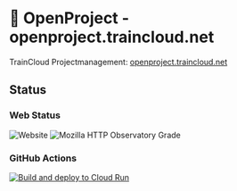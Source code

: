 # 🚆 OpenProject - openproject.traincloud.net

TrainCloud Projectmanagement: [openproject.traincloud.net](https://openproject.traincloud.net)

## Status

### Web Status

![Website](https://img.shields.io/website?url=https%3A%2F%2Fopenproject.traincloud.net%2F&link=https%3A%2F%2Fopenproject.traincloud.net%2F)
![Mozilla HTTP Observatory Grade](https://img.shields.io/mozilla-observatory/grade-score/openproject.traincloud.net?link=https%3A%2F%2Fobservatory.mozilla.org%2Fanalyze%2Fopenproject.traincloud.net)

### GitHub Actions
[![Build and deploy to Cloud Run](https://github.com/traincloud-net/OpenProject/actions/workflows/google-cloudrun-docker.yml/badge.svg)](https://github.com/traincloud-net/OpenProject/actions/workflows/google-cloudrun-docker.yml)
